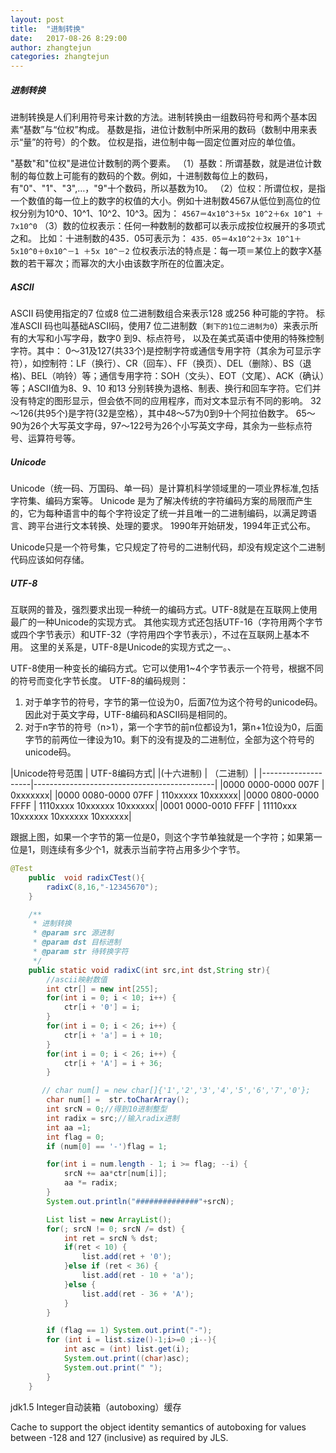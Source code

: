```yaml
---
layout: post
title:  "进制转换"
date:   2017-08-26 8:29:00
author: zhangtejun
categories: zhangtejun
---
```

##### 进制转换
进制转换是人们利用符号来计数的方法。进制转换由一组数码符号和两个基本因素“基数”与“位权”构成。
基数是指，进位计数制中所采用的数码（数制中用来表示“量”的符号）的个数。
位权是指，进位制中每一固定位置对应的单位值。

"基数"和"位权"是进位计数制的两个要素。 
（1）基数：所谓基数，就是进位计数制的每位数上可能有的数码的个数。例如，十进制数每位上的数码，有"0"、"1"、"3",…，"9"十个数码，所以基数为10。
（2）位权：所谓位权，是指一个数值的每一位上的数字的权值的大小。例如十进制数4567从低位到高位的位权分别为10^0、10^1、10^2、10^3。因为： 
`4567＝4x10^3＋5x 10^2＋6x 10^1 ＋7x10^0`
（3）数的位权表示：任何一种数制的数都可以表示成按位权展开的多项式之和。
比如：十进制数的435．05可表示为：
`435．05＝4x10^2＋3x 10^1＋5x10^0＋0x10^－1 ＋5x 10^－2`
  位权表示法的特点是：每一项＝某位上的数字X基数的若干幂次；而幂次的大小由该数字所在的位置决定。
##### ASCII
ASCII 码使用指定的7 位或8 位二进制数组合来表示128 或256 种可能的字符。
标准ASCII 码也叫基础ASCII码，使用7 位二进制数（`剩下的1位二进制为0`）来表示所有的大写和小写字母，数字0 到9、标点符号， 以及在美式英语中使用的特殊控制字符。其中：
0～31及127(共33个)是控制字符或通信专用字符（其余为可显示字符），如控制符：LF（换行）、CR（回车）、FF（换页）、DEL（删除）、BS（退格)、BEL（响铃）等；通信专用字符：SOH（文头）、EOT（文尾）、ACK（确认）等；ASCII值为8、9、10 和13 分别转换为退格、制表、换行和回车字符。它们并没有特定的图形显示，但会依不同的应用程序，而对文本显示有不同的影响。
32～126(共95个)是字符(32是空格），其中48～57为0到9十个阿拉伯数字。
65～90为26个大写英文字母，97～122号为26个小写英文字母，其余为一些标点符号、运算符号等。

##### Unicode
Unicode（统一码、万国码、单一码）是计算机科学领域里的一项业界标准,包括字符集、编码方案等。
Unicode 是为了解决传统的字符编码方案的局限而产生的，它为每种语言中的每个字符设定了统一并且唯一的二进制编码，以满足跨语言、跨平台进行文本转换、处理的要求。
1990年开始研发，1994年正式公布。

Unicode只是一个符号集，它只规定了符号的二进制代码，却没有规定这个二进制代码应该如何存储。

##### UTF-8
互联网的普及，强烈要求出现一种统一的编码方式。UTF-8就是在互联网上使用最广的一种Unicode的实现方式。
其他实现方式还包括UTF-16（字符用两个字节或四个字节表示）和UTF-32（字符用四个字节表示），不过在互联网上基本不用。
这里的关系是，UTF-8是Unicode的实现方式之一。、

UTF-8使用一种变长的编码方式。它可以使用1~4个字节表示一个符号，根据不同的符号而变化字节长度。
UTF-8的编码规则：
1. 对于单字节的符号，字节的第一位设为0，后面7位为这个符号的unicode码。因此对于英文字母，UTF-8编码和ASCII码是相同的。
2. 对于n字节的符号（n>1），第一个字节的前n位都设为1，第n+1位设为0，后面字节的前两位一律设为10。剩下的没有提及的二进制位，全部为这个符号的unicode码。

|Unicode符号范围 | UTF-8编码方式|
|(十六进制) | （二进制）|
|--------------------|---------------------------------------------|
|0000 0000-0000 007F | 0xxxxxxx|
|0000 0080-0000 07FF | 110xxxxx 10xxxxxx|
|0000 0800-0000 FFFF | 1110xxxx 10xxxxxx 10xxxxxx|
|0001 0000-0010 FFFF | 11110xxx 10xxxxxx 10xxxxxx 10xxxxxx|

跟据上图，如果一个字节的第一位是0，则这个字节单独就是一个字符；如果第一位是1，则连续有多少个1，就表示当前字符占用多少个字节。


```java
@Test
    public  void radixCTest(){
        radixC(8,16,"-12345670");
    }

    /**
     * 进制转换
     * @param src 源进制
     * @param dst 目标进制
     * @param str 待转换字符
     */
    public static void radixC(int src,int dst,String str){
        //ascii映射数值
        int ctr[] = new int[255];
        for(int i = 0; i < 10; i++) {
            ctr[i + '0'] = i;
        }
        for(int i = 0; i < 26; i++) {
            ctr[i + 'a'] = i + 10;
        }
        for(int i = 0; i < 26; i++) {
            ctr[i + 'A'] = i + 36;
        }

       // char num[] = new char[]{'1','2','3','4','5','6','7','0'};
        char num[] =  str.toCharArray();
        int srcN = 0;//得到10进制整型
        int radix = src;//输入radix进制
        int aa =1;
        int flag = 0;
        if (num[0] == '-')flag = 1;

        for(int i = num.length - 1; i >= flag; --i) {
            srcN += aa*ctr[num[i]];
            aa *= radix;
        }
        System.out.println("##############"+srcN);

        List list = new ArrayList();
        for(; srcN != 0; srcN /= dst) {
            int ret = srcN % dst;
            if(ret < 10) {
                list.add(ret + '0');
            }else if (ret < 36) {
                list.add(ret - 10 + 'a');
            }else {
                list.add(ret - 36 + 'A');
            }
        }

        if (flag == 1) System.out.print("-");
        for (int i = list.size()-1;i>=0 ;i--){
            int asc = (int) list.get(i);
            System.out.print((char)asc);
            System.out.print(" ");
        }
    }
```

jdk1.5 Integer自动装箱（autoboxing）缓存

Cache to support the object identity semantics of autoboxing for values between -128 and 127 (inclusive) as required by JLS.


